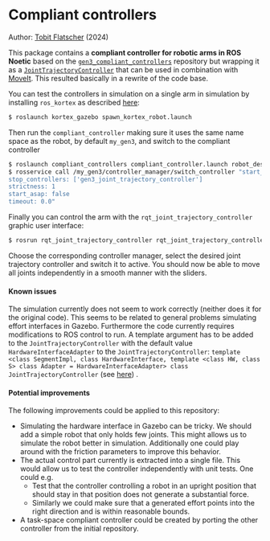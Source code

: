 # Compliant controllers

Author: [Tobit Flatscher](https://github.com/2b-t) (2024)



This package contains a **compliant controller for robotic arms in ROS Noetic** based on the [`gen3_compliant_controllers`](https://github.com/empriselab/gen3_compliant_controllers) repository but wrapping it as a [`JointTrajectoryController`](http://wiki.ros.org/joint_trajectory_controller) that can be used in combination with [MoveIt](https://moveit.ros.org/install/). This resulted basically in a rewrite of the code base.

You can test the controllers in simulation on a single arm in simulation by installing `ros_kortex` as described [here](https://github.com/Kinovarobotics/ros_kortex):

```bash
$ roslaunch kortex_gazebo spawn_kortex_robot.launch
```

Then run the `compliant_controller` making sure it uses the same name space as the robot, by default `my_gen3`, and switch to the compliant controller

```bash
$ roslaunch compliant_controllers compliant_controller.launch robot_description_parameter:=/my_gen3/robot_description __ns:=my_gen3
$ rosservice call /my_gen3/controller_manager/switch_controller "start_controllers: ['compliant_controller']
stop_controllers: ['gen3_joint_trajectory_controller']
strictness: 1
start_asap: false
timeout: 0.0"
```

Finally you can control the arm with the `rqt_joint_trajectory_controller` graphic user interface:

```bash
$ rosrun rqt_joint_trajectory_controller rqt_joint_trajectory_controller __ns:=my_gen3
```

Choose the corresponding controller manager, select the desired joint trajectory controller and switch it to active. You should now be able to move all joints independently in a smooth manner with the sliders.



#### Known issues

The simulation currently does not seem to work correctly (neither does it for the original code). This seems to be related to general problems simulating effort interfaces in Gazebo. Furthermore the code currently requires modifications to ROS control to run. A template argument has to be added to the `JointTrajectoryController` with the default value `HardwareInterfaceAdapter` to the `JointTrajectoryController`: `template <class SegmentImpl, class HardwareInterface, template <class HW, class S> class Adapter = HardwareInterfaceAdapter> class JointTrajectoryController` (see [here](https://github.com/ros-controls/ros_controllers/blob/678b92adfd9242c93b78c066a8369c7665ea1421/joint_trajectory_controller/include/joint_trajectory_controller/joint_trajectory_controller.h#L178)) .



#### Potential improvements

The following improvements could be applied to this repository:

- Simulating the hardware interface in Gazebo can be tricky. We should add a simple robot that only holds few joints. This might allows us to simulate the robot better in simulation. Additionally one could play around with the friction parameters to improve this behavior.
- The actual control part currently is extracted into a single file. This would allow us to test the controller independently with unit tests. One could e.g.
  - Test that the controller controlling a robot in an upright position that should stay in that position does not generate a substantial force.
  - Similarly we could make sure that a generated effort points into the right direction and is within reasonable bounds.
- A task-space compliant controller could be created by porting the other controller from the initial repository.

